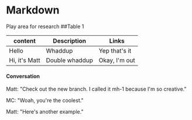 # Markdown
Play area for research
##Table 1

content | Description | Links
--------|--------------|--------
Hello|Whaddup|Yep that's it
Hi, it's Matt|Double whaddup|Okay, I'm out

#### Conversation

Matt: "Check out the new branch. I called it mh-1 because I'm so creative."

MC: "Woah, you're the coolest."

Matt: "Here's another example."
